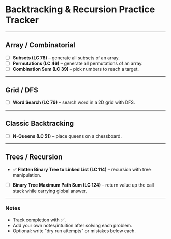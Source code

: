 # Backtracking & Recursion Practice Tracker
---

## Array / Combinatorial
- [ ] **Subsets (LC 78)** – generate all subsets of an array.  
- [ ] **Permutations (LC 46)** – generate all permutations of an array.  
- [ ] **Combination Sum (LC 39)** – pick numbers to reach a target.  

---

## Grid / DFS
- [ ] **Word Search (LC 79)** – search word in a 2D grid with DFS.  

---

## Classic Backtracking
- [ ] **N-Queens (LC 51)** – place queens on a chessboard.  

---

## Trees / Recursion
- ✅ **Flatten Binary Tree to Linked List (LC 114)** – recursion with tree manipulation.  
- [ ] **Binary Tree Maximum Path Sum (LC 124)** – return value up the call stack while carrying global answer.  

---

### Notes
- Track completion with ✅.  
- Add your own notes/intuition after solving each problem.  
- Optional: write "dry run attempts" or mistakes below each.  